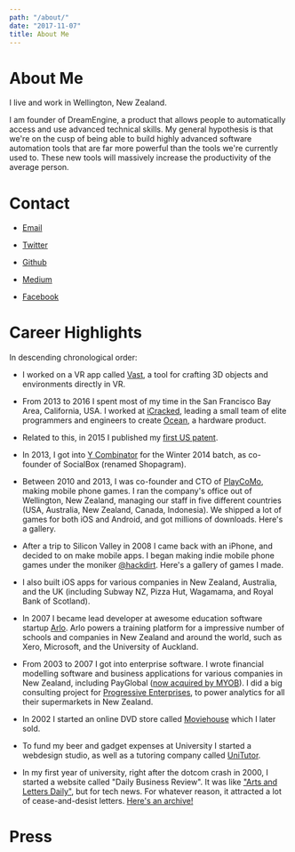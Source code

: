 ```yaml
---
path: "/about/"
date: "2017-11-07"
title: About Me
---
```


# About Me

I live and work in Wellington, New Zealand.

I am founder of DreamEngine, a product that allows people to automatically access and use advanced technical skills.  My general hypothesis is that we're on the cusp of being able to build highly advanced software automation tools that are far more powerful than the tools we're currently used to.  These new tools will massively increase the productivity of the average person.

# Contact

* [Email](mailto:me@davidpetrie.com)

* [Twitter](https://twitter.com/davidcpetrie)

* [Github](https://github.com/cdave1)

* [Medium](https://medium.com/@david.petrie)

* [Facebook](https://facebook.com/david.petrie.nz)

# Career Highlights

In descending chronological order:

* I worked on a VR app called [Vast](http://www.vastvr.com), a tool for crafting 3D objects and environments directly in VR. 

* From 2013 to 2016 I spent most of my time in the San Francisco Bay Area, California, USA.  I worked at [iCracked](https://www.icracked.com), leading a small team of elite programmers and engineers to create [Ocean](https://getocean.now.sh/), a hardware product.

* Related to this, in 2015 I published my [first US patent](https://www.google.co.nz/patents/WO2016019236A1).

* In 2013, I got into [Y Combinator](http://ycombinator.com) for the Winter 2014 batch, as co-founder of SocialBox (renamed Shopagram).

* Between 2010 and 2013, I was co-founder and CTO of [PlayCoMo](http://www.playcomo.com), making mobile phone games.  I ran the company's office out of Wellington, New Zealand, managing our staff in five different countries (USA, Australia, New Zealand, Canada, Indonesia).  We shipped a lot of games for both iOS and Android, and got millions of downloads.  Here's a gallery.

* After a trip to Silicon Valley in 2008 I came back with an iPhone, and decided to on make mobile apps.  I began making indie mobile phone games under the moniker [@hackdirt](https://twitter.com/hackdirt/). Here's a gallery of games I made.

* I also built iOS apps for various companies in New Zealand, Australia, and the UK (including Subway NZ, Pizza Hut, Wagamama, and Royal Bank of Scotland).

* In 2007 I became lead developer at awesome education software startup [Arlo](https://www.arlo.co). Arlo powers a training platform for a impressive number of schools and companies in New Zealand and around the world, such as Xero, Microsoft, and the University of Auckland.

* From 2003 to 2007 I got into enterprise software.  I wrote financial modelling software and business applications for various companies in New Zealand, including PayGlobal ([now acquired by MYOB](https://www.myob.com/nz/enterprise/software-systems/payglobal)). I did a big consulting project for [Progressive Enterprises](http://www.progressive.co.nz), to power analytics for all their supermarkets in New Zealand. 

* In 2002 I started an online DVD store called [Moviehouse](/archive/mh/mhNewScreen.png) which I later sold.

* To fund my beer and gadget expenses at University I started a webdesign studio, as well as a tutoring company called [UniTutor](/archive/unitutor/main30.gif).

* In my first year of university, right after the dotcom crash in 2000, I started a website called "Daily Business Review".  It was like ["Arts and Letters Daily"](http://www.aldaily.com), but for tech news.  For whatever reason, it attracted a lot of cease-and-desist letters. [Here's an archive!](/archive/dbr/index.html)

# Press

